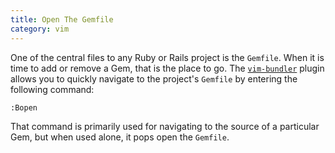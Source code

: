 ```yaml
---
title: Open The Gemfile
category: vim
---
```


One of the central files to any Ruby or Rails project is the `Gemfile`. When
it is time to add or remove a Gem, that is the place to go. The
[`vim-bundler`](https://github.com/tpope/vim-bundler) plugin allows you to
quickly navigate to the project's `Gemfile` by entering the following
command:

```
:Bopen
```

That command is primarily used for navigating to the source of a particular
Gem, but when used alone, it pops open the `Gemfile`.

